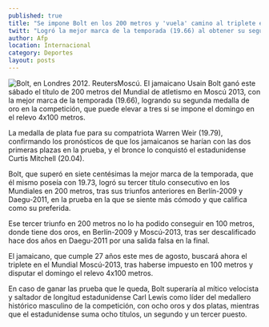 ```yaml
---
published: true
title: "Se impone Bolt en los 200 metros y 'vuela' camino al triplete en Moscú 2013"
twitt: "Logró la mejor marca de la temporada (19.66) al obtener su segunda medalla de oro en la competencia. La plata fue para su compatriota Warren Weir, por lo que Jamaica hizo el 1-2"
author: Afp
location: Internacional
category: Deportes
layout: posts
---
```


![Bolt, en Londres 2012. Reuters](http://i.imgur.com/XN0zkfpm.jpg)Moscú. El jamaicano Usain Bolt ganó este sábado el título de 200 metros del Mundial de atletismo en Moscú 2013, con la mejor marca de la temporada (19.66), logrando su segunda medalla de oro en la competición, que puede elevar a tres si se impone el domingo en el relevo 4x100 metros.

La medalla de plata fue para su compatriota Warren Weir (19.79), confirmando los pronósticos de que los jamaicanos se harían con las dos primeras plazas en la prueba, y el bronce lo conquistó el estadunidense Curtis Mitchell (20.04).

Bolt, que superó en siete centésimas la mejor marca de la temporada, que él mismo poseía con 19.73, logró su tercer título consecutivo en los Mundiales en 200 metros, tras sus triunfos anteriores en Berlín-2009 y Daegu-2011, en la prueba en la que se siente más cómodo y que califica como su preferida.

Ese tercer triunfo en 200 metros no lo ha podido conseguir en 100 metros, donde tiene dos oros, en Berlín-2009 y Moscú-2013, tras ser descalificado hace dos años en Daegu-2011 por una salida falsa en la final.

El jamaicano, que cumple 27 años este mes de agosto, buscará ahora el triplete en el Mundial Moscú-2013, tras haberse impuesto en 100 metros y disputar el domingo el relevo 4x100 metros.

En caso de ganar las prueba que le queda, Bolt superaría al mítico velocista y saltador de longitud estadunidense Carl Lewis como líder del medallero histórico masculino de la competición, con ocho oros y dos platas, mientras que el estadunidense suma ocho títulos, un segundo y un tercer puesto.
